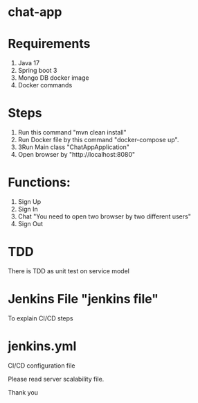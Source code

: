 # chat-app

# Requirements
1. Java 17
2. Spring boot 3
3. Mongo DB docker image
4. Docker commands

# Steps
1. Run this command "mvn clean install"
2. Run Docker file by this command "docker-compose up". 
3. 3Run Main class "ChatAppApplication"
4. Open browser by "http://localhost:8080"

# Functions:
1. Sign Up
2. Sign In
3. Chat "You need to open two browser by two different users"
4. Sign Out

# TDD
There is TDD as unit test on service model 

# Jenkins File "jenkins file"
To explain CI/CD steps

# jenkins.yml
CI/CD configuration file

Please read server scalability file.

Thank you